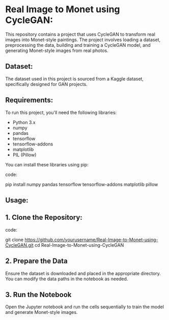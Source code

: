 # Real Image to Monet using CycleGAN:

This repository contains a project that uses CycleGAN to transform real images into Monet-style paintings. The project involves loading a dataset, preprocessing the data, building and training a CycleGAN model, and generating Monet-style images from real photos.

## Dataset:

The dataset used in this project is sourced from a Kaggle dataset, specifically designed for GAN projects.

## Requirements:

To run this project, you'll need the following libraries:

- Python 3.x
- numpy
- pandas
- tensorflow
- tensorflow-addons
- matplotlib
- PIL (Pillow)

You can install these libraries using pip:

code: 

pip install numpy pandas tensorflow tensorflow-addons matplotlib pillow

## Usage:

## 1. Clone the Repository:

code:

git clone https://github.com/yourusername/Real-Image-to-Monet-using-CycleGAN.git
cd Real-Image-to-Monet-using-CycleGAN

## 2. Prepare the Data
Ensure the dataset is downloaded and placed in the appropriate directory. You can modify the data paths in the notebook as needed.

## 3. Run the Notebook
Open the Jupyter notebook and run the cells sequentially to train the model and generate Monet-style images.
